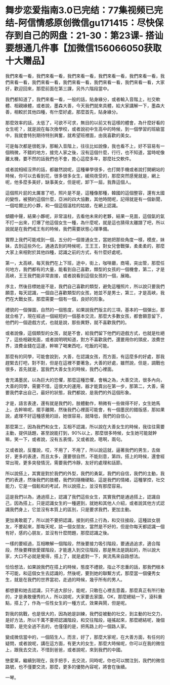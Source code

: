 # 舞步恋爱指南3.0已完结：77集视频已完结-阿信情感原创微信gu171415：尽快保存到自己的网盘：21-30：第23课- 搭讪要想通几件事【加微信156066050获取十大赠品】

我們來看一看，我們來看一看，我們來看一看，我們來看一看，我們來看一看，我們來看一看，我們來看一看，我們來看一看，我們來看一看，我們來看一看，大家好，歡迎回來，那麼前面在第三課，另外六階段當中。

我們都知道了，我們來看一看，一般的話，貼身緣分，或者輸入音階上，社交軟體、相親緣體，或者說，墨森大善，今天我們就來具體，給大家講解一下，墨森大善，相較於其他四種，有什麼好處，那麼首先，貼身緣分。

那麼效率的話，太低了，可欲不可求，無目的以前又有這樣的體會，為什麼好看的女生呢？，就是說在每次換學校，或者說初中生高中的時候，到一個學習的班級當中，我就會特別期待特別興奮，就希望班裡面，由我喜歡的美女。

可是每次都是很乾淨，那輸入音階上，往往比如說像，我也看不上，好不容易有一個稍微，不錯的地方，接完人家之後，沒有這個什麼，行行，也不知道，當時呢像離太機，要不然的話我們也不會，擔心這麼多年，那麼社交軟件。

或者說相經沒界的話，都雖然說呢，這種畢學很多，也打開手機或者說打開網站的時候，你可以去看到花，很多很多女生，緩飛夜受的，那麼突然感覺就是，網上呢，他多麼多美好，缺事美女，但是呢，卸下一屆，我靠這個人。

這個照片屁的太厲害了吧，照片是不是，這種像那種，韓國的這個整容，還有太國的變性，被預約這個什麼，亞洲的四大協數，其他時間呢，記得就是有一個新聞，一個哈爾比的小夥，和一個這個溫柱的姑娘，在網上認識。

傾聽中聲，結果小夥呢，非常溫柱，去看他未來的老夥，結果一見面，這個氣的氣不打一出來，打爆了他這個女生一種，為什麼呢，就是這也猜得太離譜了吧，所以說就是在我們戒王有的時候，我們需要狀態心理準備。

實際上我們可能戒到一個，五分的一個普通女生，當她把那些角度一樣，模皮，妹妹，去到這些外化，通通去到的時候呢，王王王，對女兒會戰彈，柔柔柔的，那麼大家上來相對於其他四種，認識之前的方式，有什麼好處呢。

第一，太高峽，每天我們在上下班，途中，街上，咖啡廳，商場，突出管，那麼任何地方，我們都有的大量，能看到自己喜歡，類型的女孩的一個機會，第二，才是高峽，王王我們能非常直接，或者說看到這個女孩的一個，展箱。

序主，然後目標她是不是，我們自己喜歡的類型，避免這種照片，所以說只要我們願意，每天認識，一個自己喜歡類型的女孩，她並不是男士，第三，才是高峽，我們在大戰女孩，那麼需要一個有一個，良好的形象。

禮貌的一個彈圖，自然的一個態度，如果說我們版主的三項，基本的一個彈出，那就合格了，現在經過一個結短的一個基本交流，那麼大多數女孩，都會願意留下，他們的一個遊戲方式，也就是說，那些異野，就不喜歡我們的。

或者說像，這個類型的女孩，就是不會，給我們留下他們的遊戲方式，也就是杜絕了，這些相親見面，或者說明明知道，對方不喜歡我們，還要用你的頭皮，浪費世界，浪費金錢在這邊，幹嘛了喝東西吃，吃飯的可能。

那麼有的同學，可能會說到，大善，在認識女孩，而方面，有這麼多的好處，那我趕緊去打吧，對不對，但是在這裡不要著急，大善的好處，雖然說，但是，調戰也很多，首先就是，當我們大善女生的時候，我們心裡面。

會充滿墨民，以為巨大的恐懼，那麼這種恐懼，會稱之為，大善交流，很多內向，大善的同學，需要不惜，這很大的運用，器才能賣出在第一步，那第二，大善，需要我們拿出自己，最好的狀態，我們都說，是我們的外這個形象。

才是，語言表達，還有就是我們的，肢體動作，稍微有一些做得不好，女生她馬上，去幹嘛呢，擺手離開，然後我們心裡面可能會，有一個墨民的錯版感，那如果說，處理不好這種感覺的話，她很容易，就降低，我們的自信心。

那麼第三，因為我們和女生，互相不認識，所以說在大善女生的時候，我往往需要主動，提供話題，甚至說能打到，90%以上，那麼很多時候，女生她可能就幹嘛，笑一下，或者說，沒有五表情，又或者說，嗯啊，兩句。

又或者說，反覆說，哎，不用了，不用了，所以說這就，逼著我們的男生，去做好，更多的表達，而且太多，還要很自然，不能刻意，第四，搭上的時候，還會經常出現，更多突發情況，需要我們冷靜，友好的處理和話節。

所以說搭上，其實是對於我們的外型，我們的勇氣，我們的自信，我們的主動，我們的表達，然後我們的肢體，我們的隨機硬點，這是我們的情緒，這種掌控，社交能力，它是一個鬆和的考試，所以說搭上，並沒有那麼容易。

這是我們以為，通過搭上，認識了我們這些女生，其實我們是通過搭上，認識自己，因為搭上，只是認識女生的一種遲到，就她和其他人介紹，或者說其他方式認識我們身上，它並沒有本質上的區別，只是要求我們，更加主動。

更加勇敢罷了，所以說不要把認識，接到的搭上行為，和交往接段，這種談女朋友，不要起來，那每天呢，談一個女朋友，當然是不好的，但是你每天都認識一個有好，感的心朋友，並沒有什麼問題，那麼認識之後。

一樣的要經過，互相瞭解一個階段，然後要接力吸引階段，要通過追求，適合階段，然後要釋放愛媒階段，才能進入到交往階段，那是無法是跳起的，所以說大家，大口不必就是覺得，搭上了，就是處對一下，爽流馬來自路想法。

恰恰想法，如果說我們在搭上的時候，態度不禮貌，指止不忠重的話，那我們根本不可能，和這個女生去認識的，然後呢，要到她的聯繫方式，那麼當一個優秀女生，就是在我們的世界當初，走過的時候，幾乎所有的男人。

都想要和她去認識，只不過大部分，能呢，只敢在心裡去意義，那麼真正有所行動的，才是勇敢優秀的人，所以說呢，大家要去家園，OK，那麼總結一下，滾科重點，搭上了，作為一任性女生的一種方式，效果與鬧，但是呢。

對我的挑戰，也是很大的，因為她是訓練，我們從被動的社交，到主動的社交力，是好方法，所以千萬不要把認識階段，和交往階段，碰搖起來，那麼總結呢，幾個環節，是完全過不去的，也僅僅的是，把馬路上的一個路人家。

變成微信當中的，一個陌生人，而言，好了，那麼大家呢，在大善方面，有任何的疑問，或者說呢，講在這方面，有更大的女生，那麼大時候呢，你可以在我的微信上，跟我去交流，不惜到爸爸，或者說呢，來到我們的中國。

戀愛黨，繼續到現在，我手把手，去交流，同時呢，你也可以關注到，我們的微信路號，也不僅要交流，那麼，更多的優勢內容呢，將會在後續。

一琴。